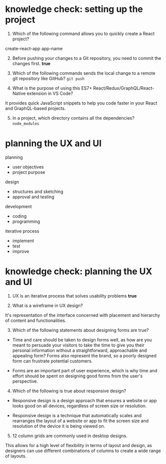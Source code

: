 # knowledge check: setting up the project

1. Which of the following command allows you to quickly create a React project?

create-react-app app-name

2. Before pushing your changes to a Git repository, you need to commit the changes first.
**true**

3. Which of the following commands sends the local change to a remote git repository like GitHub?
`git push`

4. What is the purpose of using this ES7+ React/Redux/GraphQL/React-Native extension in VS Code?

It provides quick JavaScript snippets to help you code faster in your React and GraphQL-based projects.

5. In a project, which directory contains all the dependencies?
`node_modules`

# planning the UX and UI

planning
- user objectives
- project purpose

design
- structures and sketching
- approval and testing

development
- coding
- programming

iterative process
- implement
- test
- improve

# knowledge check: planning the UX and UI

1. UX is an iterative process that solves usability problems
**true**

2. What is a wireframe in UX design?

It's representation of the interface concerned with placement and hierarchy of content and functionalities.

3. Which of the following statements about designing forms are true?

- Time and care should be taken to design forms well, as how are you meant to persuade your visitors to take the time to give you their personal information without a straightforward, approachable and appealing form? Forms also represent the brand, so a poorly designed form can frustrate potential customers.

- Forms are an important part of user experience, which is why time and effort should be spent on designing good forms from the user's perspective.

4. Which of the following is true about responsive design?

- Responsive design is a design approach that ensures a website or app looks good on all devices, regardless of screen size or resolution.

- Responsive design is a technique that automatically scales and rearranges the layout of a website or app to fit the screen size and resolution of the device it is being viewed on.

5. 12 column grids are commonly used in desktop designs.

This allows for a high level of flexibility in terms of layout and design, as designers can use different combinations of columns to create a wide range of layouts.

